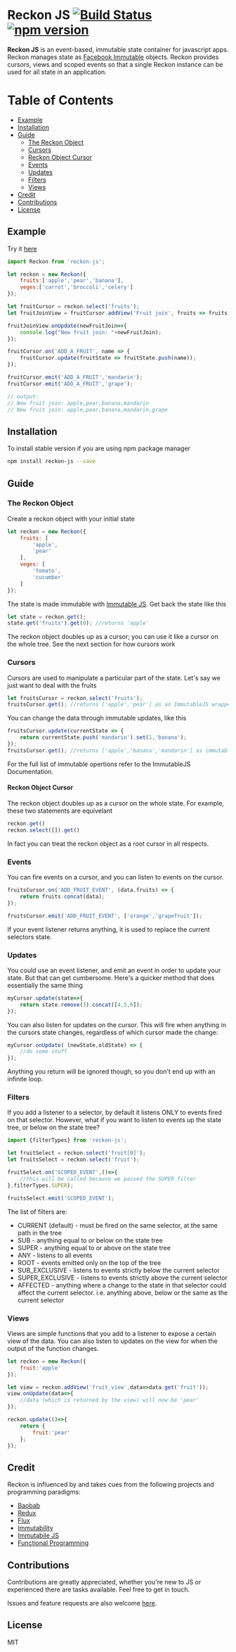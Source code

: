 # Reckon JS [![Build Status](https://travis-ci.org/mj1618/reckon-js.svg?branch=master)](https://travis-ci.org/mj1618/reckon-js) [![npm version](https://img.shields.io/npm/v/reckon-js.svg?style=flat-square)](https://www.npmjs.com/package/reckon-js)


**Reckon JS** is an event-based, immutable state container for javascript apps. Reckon manages state as [Facebook Immutable](https://facebook.github.io/immutable-js/) objects. Reckon provides cursors, views and scoped events so that a single Reckon instance can be used for all state in an application.

Table of Contents
=================
* [Example](#example)
* [Installation](#installation)
* [Guide](#guide)
    - [The Reckon Object](#the-reckon-object)
    - [Cursors](#cursors)
    - [Reckon Object Cursor](#reckon-object-cursor)
    - [Events](#events)
    - [Updates](#updates)
    - [Filters](#filters)
    - [Views](#views)
* [Credit](#credit)
* [Contributions](#contributions)
* [License](#license)

## Example
Try it [here](https://tonicdev.com/57b5dd02db5df91500cf6458/57b5dd02db5df91500cf6459)
```js
import Reckon from 'reckon-js';

let reckon = new Reckon({
    fruits:['apple','pear','banana'],
    veges:['carrot','broccoli','celery']
});

let fruitCursor = reckon.select('fruits');
let fruitJoinView = fruitCursor.addView('Fruit join', fruits => fruits.join());

fruitJoinView.onUpdate(newFruitJoin=>{
    console.log("New fruit join: "+newFruitJoin);
});

fruitCursor.on('ADD_A_FRUIT', name => {
    fruitCursor.update(fruitState => fruitState.push(name));
});

fruitCursor.emit('ADD_A_FRUIT','mandarin');
fruitCursor.emit('ADD_A_FRUIT','grape');

// output:
// New fruit join: apple,pear,banana,mandarin
// New fruit join: apple,pear,banana,mandarin,grape
```

## Installation

To install stable version if you are using npm package manager
```sh
npm install reckon-js --save
```

## Guide

### The Reckon Object

Create a reckon object with your initial state

```js
let reckon = new Reckon({
    fruits: [
        'apple',
        'pear'
    ],
    veges: [
        'tomato',
        'cucumber'
    ]
});
```

The state is made immutable with [Immutable JS](https://facebook.github.io/immutable-js/).
Get back the state like this

```js
let state = reckon.get();
state.get('fruits').get(0); //returns 'apple'
```

The reckon object doubles up as a cursor; you can use it like a cursor on the whole tree. See the next section for how cursors work


### Cursors

Cursors are used to manipulate a particular part of the state.
Let's say we just want to deal with the fruits

```js
let fruitsCursor = reckon.select('fruits');
fruitsCursor.get(); //returns ['apple','pear'] as an ImmutableJS wrapper
```

You can change the data through immutable updates, like this

```js
fruitsCursor.update(currentState => {
    return currentState.push('mandarin').set(1,'banana');
});
fruitsCursor.get(); //returns ['apple','banana','mandarin'] as immutable
```

For the full list of immutable opertions refer to the ImmutableJS Documentation.

#### Reckon Object Cursor

The reckon object doubles up as a cursor on the whole state. For example, these two statements are equivelant

```js
reckon.get()
reckon.select([]).get()
```

In fact you can treat the reckon object as a root cursor in all respects.

### Events

You can fire events on a cursor, and you can listen to events on the cursor.

```js
fruitsCursor.on('ADD_FRUIT_EVENT', (data,fruits) => {
    return fruits.concat(data);
});

fruitsCursor.emit('ADD_FRUIT_EVENT', ['orange','grapefruit']);
```

If your event listener returns anything, it is used to replace the current selectors state.

### Updates

You could use an event listener, and emit an event in order to update your state. But that can get cumbersome. Here's a quicker method that does essentially the same thing

```js
myCursor.update(state=>{
    return state.remove(3).concat([4,5,6]);
});
```

You can also listen for updates on the cursor. This will fire when anything in the cursors state changes, regardless of which cursor made the change:

```js
myCursor.onUpdate( (newState,oldState) => {
    //do some stuff
});
```

Anything you return will be ignored though, so you don't end up with an infinite loop.

### Filters

If you add a listener to a selector, by default it listens ONLY to events fired on that selector.
However, what if you want to listen to events up the state tree, or below on the state tree?

```js
import {filterTypes} from 'reckon-js';

let fruitSelect = reckon.select('fruit[0]');
let fruitsSelect = reckon.select('fruit');

fruitSelect.on('SCOPED_EVENT',()=>{
    //this will be called because we passed the SUPER filter
},filterTypes.SUPER);

fruitsSelect.emit('SCOPED_EVENT');
```

The list of filters are:
* CURRENT (default) - must be fired on the same selector, at the same path in the tree
* SUB - anything equal to or below on the state tree
* SUPER - anything equal to or above on the state tree
* ANY - listens to all events
* ROOT - events emitted only on the top of the tree
* SUB_EXCLUSIVE - listens to events strictly below the current selector
* SUPER_EXCLUSIVE - listens to events strictly above the current selector
* AFFECTED - anything where a change to the state in that selector could affect the current selector. i.e. anything above, below or the same as the current selector

### Views

Views are simple functions that you add to a listener to expose a certain view of the data. You can also listen to updates on the view for when the output of the function changes.

```js
let reckon = new Reckon({
    fruit:'apple'
});

let view = reckon.addView('fruit_view',data=>data.get('fruit'));
view.onUpdate(data=>{
    //data (which is returned by the view) will now be 'pear'
});

reckon.update(()=>{
    return {
        fruit:'pear'
    };
});
```

## Credit

Reckon is influenced by and takes cues from the following projects and programming paradigms:
* [Baobab](https://github.com/Yomguithereal/baobab)
* [Redux](https://github.com/reactjs/redux)
* [Flux](https://facebook.github.io/flux/)
* [Immutability](https://en.wikipedia.org/wiki/Immutable_object)
* [Immutabile JS](https://facebook.github.io/immutable-js/)
* [Functional Programming](https://en.wikipedia.org/wiki/Functional_programming)

## Contributions

Contributions are greatly appreciated, whether you're new to JS or experienced there are tasks available.
Feel free to get in touch.

Issues and feature requests are also welcome [here](https://github.com/mj1618/reckon-js/issues).

## License

MIT
